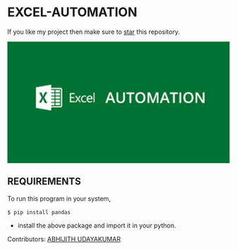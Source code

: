 # EXCEL-AUTOMATION

  If you like my project then make sure to [star](https://github.com/DIVYADHARSHINI19/EXCEL-AUTOMATION.git) this repository.
    
 
<div align = center>
	<img src='https://raw.githubusercontent.com/DIVYADHARSHINI19/EXCEL-AUTOMATION/master/IMAGE.png' align='center' width=700>
</div>

## REQUIREMENTS 
  To run this program in your system,
  ```console
  $ pip install pandas
  ```
  * install the above package and import it in your python.
  

Contributors: <a href = "https://github.com/Abhijith14">ABHIJITH UDAYAKUMAR</a>
  
